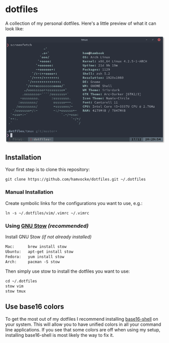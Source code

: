 dotfiles
========

A collection of my personal dotfiles. Here's a little preview of what it can look like:

![screenshot](screenshot.png)

Installation
------------
Your first step is to clone this repository:

    git clone https://github.com/hamvocke/dotfiles.git ~/.dotfiles

### Manual Installation
Create symbolic links for the configurations you want to use, e.g.:

    ln -s ~/.dotfiles/vim/.vimrc ~/.vimrc


### Using [GNU Stow](https://www.gnu.org/software/stow/) _(recommended)_
Install GNU Stow _(if not already installed)_

    Mac:      brew install stow
    Ubuntu:   apt-get install stow
    Fedora:   yum install stow
    Arch:     pacman -S stow

Then simply use stow to install the dotfiles you want to use:

    cd ~/.dotfiles
    stow vim
    stow tmux

Use base16 colors
-----------------
To get the most out of my dotfiles I recommend installing [base16-shell](https://github.com/chriskempson/base16-shell) on your system. This will allow you to have unified colors in all your command line applications. If you see that some colors are off when using my setup, installing base16-shell is most likely the way to fix it.
